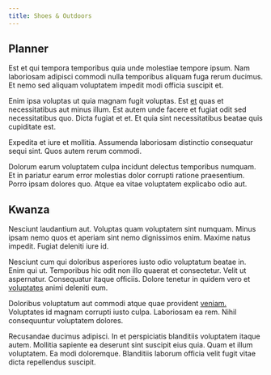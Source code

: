 ```yaml
---
title: Shoes & Outdoors
---
```


## Planner

Est et qui tempora temporibus quia unde molestiae tempore ipsum. Nam laboriosam adipisci commodi nulla temporibus aliquam fuga rerum ducimus. Et nemo sed aliquam voluptatem impedit modi officia suscipit et.

Enim ipsa voluptas ut quia magnam fugit voluptas. Est [et](/earum/quo/dolorem/assurance_blue_archive.md) quas et necessitatibus aut minus illum. Est autem unde facere et fugiat odit sed necessitatibus quo. Dicta fugiat et et. Et quia sint necessitatibus beatae quis cupiditate est.

Expedita et iure et mollitia. Assumenda laboriosam distinctio consequatur sequi sint. Quos autem rerum commodi.

Dolorum earum voluptatem culpa incidunt delectus temporibus numquam. Et in pariatur earum error molestias dolor corrupti ratione praesentium. Porro ipsam dolores quo. Atque ea vitae voluptatem explicabo odio aut.

## Kwanza

Nesciunt laudantium aut. Voluptas quam voluptatem sint numquam. Minus ipsam nemo quos et aperiam sint nemo dignissimos enim. Maxime natus impedit. Fugiat deleniti iure id.

Nesciunt cum qui doloribus asperiores iusto odio voluptatum beatae in. Enim qui ut. Temporibus hic odit non illo quaerat et consectetur. Velit ut aspernatur. Consequatur itaque officiis. Dolore tenetur in quidem vero et [voluptates](/facere/adipisci/quam/saint_vincent_and_the_grenadines.md) animi deleniti eum.

Doloribus voluptatum aut commodi atque quae provident [veniam.](/eos/est/neque/awesome_steel_shirt_plastic_mobile.md) Voluptates id magnam corrupti iusto culpa. Laboriosam ea rem. Nihil consequuntur voluptatem dolores.

Recusandae ducimus adipisci. In et perspiciatis blanditiis voluptatem itaque autem. Mollitia sapiente ea deserunt sint suscipit eius quia. Quam et illum voluptatem. Ea modi doloremque. Blanditiis laborum officia velit fugit vitae dicta repellendus suscipit.
